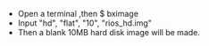 - Open a terminal ,then 
	$ bximage
- Input "hd", "flat", "10", "rios_hd.img"
- Then a blank 10MB hard disk image will be made.
